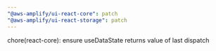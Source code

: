 ```yaml
---
"@aws-amplify/ui-react-core": patch
"@aws-amplify/ui-react-storage": patch
---
```


chore(react-core): ensure useDataState returns value of last dispatch
